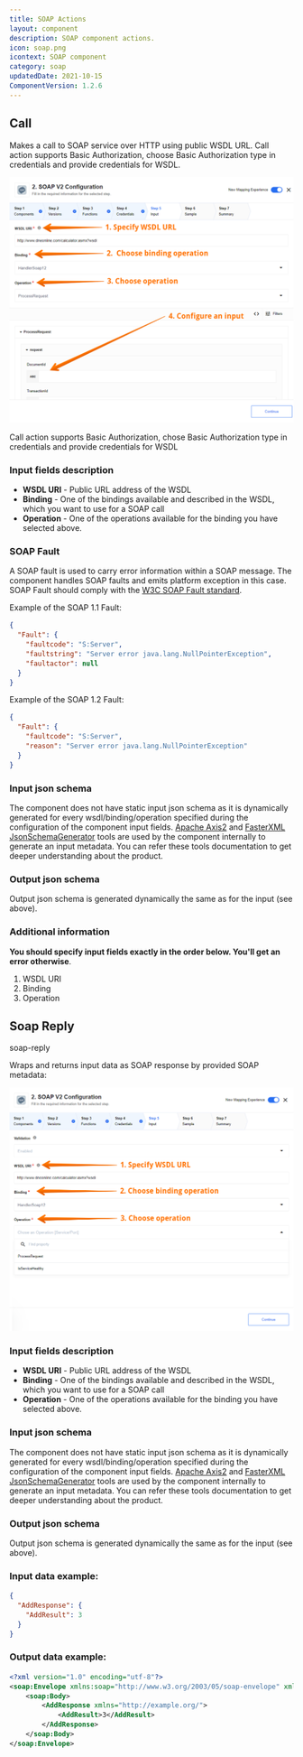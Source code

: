 ```yaml
---
title: SOAP Actions
layout: component
description: SOAP component actions.
icon: soap.png
icontext: SOAP component
category: soap
updatedDate: 2021-10-15
ComponentVersion: 1.2.6
---
```


## Call

Makes a call to SOAP service over HTTP using public WSDL URL.
Call action supports Basic Authorization, choose Basic Authorization type in credentials and provide credentials for WSDL.

![Soap actions - call](img/step_3.png)

Call action supports Basic Authorization, chose Basic Authorization type in credentials and provide credentials for WSDL

### Input fields description

*   **WSDL URI** - Public URL address of the WSDL
*   **Binding** - One of the bindings available and described in the WSDL, which you want to use for a SOAP call
*   **Operation** - One of the operations available for the binding you have selected above.

### SOAP Fault

A SOAP fault is used to carry error information within a SOAP message. The component
handles SOAP faults and emits platform exception in this case. SOAP Fault should
comply with the [W3C SOAP Fault standard](https://www.w3.org/TR/soap12-part1/#soapfault).

Example of the SOAP 1.1 Fault:

```json
{
  "Fault": {
    "faultcode": "S:Server",
    "faultstring": "Server error java.lang.NullPointerException",
    "faultactor": null
  }
}
```

Example of the SOAP 1.2 Fault:

```json
{
  "Fault": {
    "faultcode": "S:Server",
    "reason": "Server error java.lang.NullPointerException"
  }
}
```

### Input json schema

The component does not have static input json schema as it is dynamically generated
for every wsdl/binding/operation specified during the configuration of the component input fields.
[Apache Axis2](http://axis.apache.org/axis2/java/core/) and [FasterXML JsonSchemaGenerator](https://github.com/FasterXML/jackson-module-jsonSchema) tools are used by the component internally to generate an input metadata.
You can refer these tools documentation to get deeper understanding about the product.

### Output json schema

Output json schema is generated dynamically the same as for the input (see above).

### Additional information

**You should specify input fields exactly in the order below. You'll get an error otherwise**.
1. WSDL URI
2. Binding
3. Operation

## Soap Reply

soap-reply

Wraps and returns input data as SOAP response by provided SOAP metadata:

![Soap actions - Soap reply](img/soap-reply-action.png)

### Input fields description

*   **WSDL URI** - Public URL address of the WSDL
*   **Binding** - One of the bindings available and described in the WSDL, which you want to use for a SOAP call
*   **Operation** - One of the operations available for the binding you have selected above.

### Input json schema

The component does not have static input json schema as it is dynamically generated for every wsdl/binding/operation specified during the configuration of the component input fields.
[Apache Axis2](http://axis.apache.org/axis2/java/core/) and [FasterXML JsonSchemaGenerator](https://github.com/FasterXML/jackson-module-jsonSchema) tools are used by the component internally to generate an input metadata.
You can refer these tools documentation to get deeper understanding about the product.

### Output json schema

Output json schema is generated dynamically the same as for the input (see above).

### Input data example:

```json
{
  "AddResponse": {
    "AddResult": 3
  }
}
```

### Output data example:

```xml
<?xml version="1.0" encoding="utf-8"?>
<soap:Envelope xmlns:soap="http://www.w3.org/2003/05/soap-envelope" xmlns:xsi="http://www.w3.org/2001/XMLSchema-instance" xmlns:xsd="http://www.w3.org/2001/XMLSchema">
    <soap:Body>
        <AddResponse xmlns="http://example.org/">
            <AddResult>3</AddResult>
        </AddResponse>
    </soap:Body>
</soap:Envelope>
```
